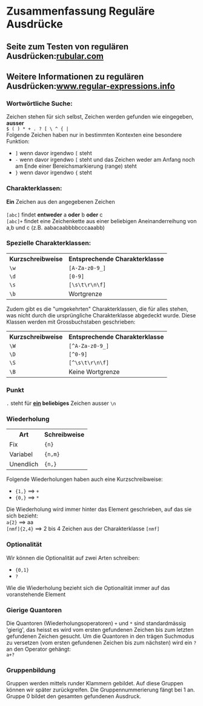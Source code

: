 <h1>Zusammenfassung Reguläre Ausdrücke</h1>

<h2>Seite zum Testen von regulären Ausdrücken:<a href="rubular.com">rubular.com</a></h2>
<h2>Weitere Informationen zu regulären Ausdrücken:<a href="http://www.regular-expressions.info">www.regular-expressions.info</a></h2>
<p>
<h3>Wortwörtliche Suche:</h3> Zeichen stehen für sich selbst, Zeichen werden gefunden wie eingegeben, <b>ausser</b><br/>
<code>$ ( ) * + . ? [ \ ^ { |</code>
<br/>
Folgende Zeichen haben nur in bestimmten Kontexten eine besondere Funktion:<br/>
<ul>
<li><code>]</code> wenn davor irgendwo <code>[</code> steht<br/>
<li><code>-</code> wenn davor irgendwo <code>[</code> steht und das Zeichen weder am Anfang noch am Ende einer Bereichsmarkierung (range) steht<br/>
<li><code>}</code> wenn davor irgendwo <code>{</code> steht<br/>
</ul>
</p>
<p>
<h3>Charakterklassen:</h3> <b>Ein</b> Zeichen aus den angegebenen Zeichen<br/><br/>
<code>[abc]</code> findet <b>entweder</b> a <b>oder</b> b <b>oder</b> c<br/> 
<code>[abc]+</code> findet eine Zeichenkette aus einer beliebigen Aneinanderreihung von a,b und c (z.B. aabacaabbbbcccaaabb)<br/>
</p>
<p>
<h3>Spezielle Charakterklassen:</h3>
</p>
<table>
<tr><th>Kurzschreibweise</th><th>Entsprechende Charakterklasse</th></tr>
<tr><td><code>\w</code></td><td><code>[A-Za-z0-9_]</code></td></tr>
<tr><td><code>\d</code></td><td><code>[0-9]</code></td></tr>
<tr><td><code>\s</code></td><td><code>[\s\t\r\n\f]</code></td></tr>
<tr><td><code>\b</code></td><td>Wortgrenze</td></tr>
</table>
<p>
Zudem gibt es die "umgekehrten" Charakterklassen, die für alles stehen, was nicht durch die ursprüngliche Charakterklasse abgedeckt wurde. Diese Klassen werden mit Grossbuchstaben geschrieben:
</p>
<table>
<tr><th>Kurzschreibweise</th><th>Entsprechende Charakterklasse</th></tr>
<tr><td><code>\W</code></td><td><code>[^A-Za-z0-9_]</code></td></tr>
<tr><td><code>\D</code></td><td><code>[^0-9]</code></td></tr>
<tr><td><code>\S</code></td><td><code>[^\s\t\r\n\f]</code></td></tr>
<tr><td><code>\B</code></td><td>Keine Wortgrenze</td></tr>
</table>


<p>
<h3>Punkt</h3>
<code>.</code> steht für <b><u>ein</u> beliebiges</b> Zeichen ausser <code>\n</code>
</p>

<p>
<h3>Wiederholung</h3>
</p>
<table>
<tr><th>Art</th><th>Schreibweise</th></tr>
<tr><td>Fix</td><td><code>{n}</code></td></tr>
<tr><td>Variabel</td><td><code>{n,m}</code></td></tr>
<tr><td>Unendlich</td><td><code>{n,}</td></tr>
</table>
<p>
Folgende Wiederholungen haben auch eine Kurzschreibweise:
<ul>
<li><code>{1,}</code> ==> <code>+</code>
<li><code>{0,}</code> ==> <code>*</code>
</ul>

Die Wiederholung wird immer hinter das Element geschrieben, auf das sie sich bezieht:<br/>
<code>a{2}</code> ==> aa<br/>
<code>[nmf]{2,4}</code> ==> 2 bis 4 Zeichen aus der Charakterklasse <code>[nmf]</code>
</p>

<p>
<h3>Optionalität</h3>
Wir können die Optionalität auf zwei Arten schreiben:
<ul>
<li><code>{0,1}</code>
<li><code>?</code>
</ul>
Wie die Wiederholung bezieht sich die Optionalität immer auf das voranstehende Element
</p>

<p>
<h3>Gierige Quantoren</h3>
Die Quantoren (Wiederholungsoperatoren) <code>+</code> und <code>*</code> sind standardmässig 'gierig', das heisst es wird vom ersten gefundenen Zeichen bis zum letzten gefundenen Zeichen gesucht. Um die Quantoren in den trägen Suchmodus zu versetzen (vom ersten gefundenen Zeichen bis zum nächsten) wird ein <code>?</code> an den Operator gehängt:<br/><code>a+?</code>
</p>

<p>
<h3>Gruppenbildung</h3>
Gruppen werden mittels runder Klammern gebildet. Auf diese Gruppen können wir später zurückgreifen. Die Gruppennummerierung fängt bei 1 an. Gruppe 0 bildet den gesamten gefundenen Ausdruck.
</p>
